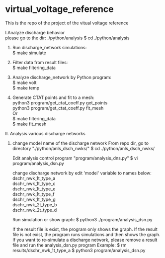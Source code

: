 # virtual_voltage_reference
This is the repo of the project of the vitual voltage reference 

I.Analyze discharge behavior  
	please go to the dir: ./python/analysis
	$ cd ./python/analysis

1. Run discharge_network simulations:  
	$ make simulate

2. Filter data from result files:  
	$ make filtering_data

3. Analyze discharge_network by Python program:  
	$ make volt  
	$ make temp  
	
4. Generate CTAT points and fit to a mesh:  
	python3 program/get_ctat_coeff.py get_points  
	python3 program/get_ctat_coeff.py fit_mesh  
   	Or  
   	$ make filtering_data  
   	$ make fit_mesh


II. Analysis various discharge networks
1. change model name of the discharge network
	From repo dir, go to directory "./python/anls_dsch_nwks/"
	$ cd ./python/anls_dsch_nwks/

	Edit analysis control program "program/analysis_dns.py"
	$ vi program/analysis_dsn.py

	change discharge network by edit 'model' variable to names below:
		dschr_nwk_1t_type_a  
		dschr_nwk_1t_type_c  
		dschr_nwk_1t_type_e  
		dschr_nwk_1t_type_f  
		dschr_nwk_1t_type_g  
		dschr_nwk_2t_type_b  
		dschr_nwk_2t_type_d	

	Run simulation or show graph: 
	$ python3 ./program/analysis_dsn.py

	If the result file is exist, the program only shows the graph.
	If the result file is not exist, the program runs simulations and then shows the graph.
	If you want to re-simulate a discharge network, please remove a result file and run the analysis_dsn.py program
		Example: $ rm results/dschr_nwk_1t_type_a
					$ python3 program/analysis_dsn.py
		

